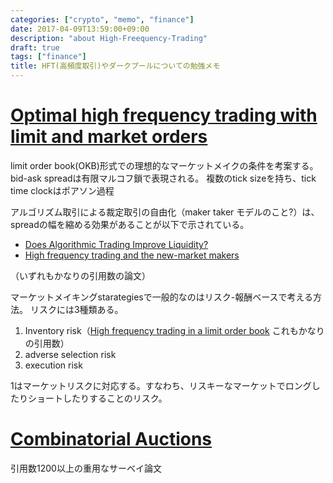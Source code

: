 ```yaml
---
categories: ["crypto", "memo", "finance"]
date: 2017-04-09T13:59:00+09:00
description: "about High-Freequency-Trading"
draft: true
tags: ["finance"]
title: HFT(高頻度取引)やダークプールについての勉強メモ
---
```



# [Optimal high frequency trading with limit and market orders](https://hal.archives-ouvertes.fr/hal-00603385/document)

limit order book(OKB)形式での理想的なマーケットメイクの条件を考案する。
bid-ask spreadは有限マルコフ鎖で表現される。
複数のtick sizeを持ち、tick time clockはポアソン過程

アルゴリズム取引による裁定取引の自由化（maker taker モデルのこと?）は、spreadの幅を縮める効果があることが以下で示されている。

* [Does Algorithmic Trading Improve Liquidity?](http://faculty.haas.berkeley.edu/hender/algo.pdf)
* [High frequency trading and the new-market makers](http://www.sciencedirect.com/science/article/pii/S1386418113000281)

（いずれもかなりの引用数の論文）

マーケットメイキングstarategiesで一般的なのはリスク-報酬ベースで考える方法。
リスクには3種類ある。

1. Inventory risk（[High frequency trading in a limit order book](https://www.math.nyu.edu/faculty/avellane/HighFrequencyTrading.pdf) これもかなりの引用数）
2. adverse selection risk
3. execution risk

1はマーケットリスクに対応する。すなわち、リスキーなマーケットでロングしたりショートしたりすることのリスク。

# [Combinatorial Auctions](ftp://cramton.umd.edu/ca-book/cramton-shoham-steinberg-combinatorial-auctions.pdf)

引用数1200以上の重用なサーベイ論文
